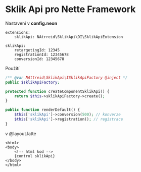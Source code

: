 # Sklik Api pro Nette Framework

Nastavení v **config.neon**
```neon
extensions:
    sklikApi: NAtrreid\SklikApi\DI\SklikApiExtension

sklikApi:
    retargetingId: 12345
    registrationId: 12345678
    conversionId: 12345678
```

Použití
```php
/** @var NAttreid\SklikApi\ISklikApiFactory @inject */
public $sklikApiFactory;

protected function createComponentSklikApi() {
    return $this->sklikApiFactory->create();
}

public function renderDefault() {
    $this['sklikApi']->conversion(500); // konverze
    $this['sklikApi']->registration(); // registrace
}
```

v @layout.latte
```latte
<html>
<body>
    <!-- html kod -->
    {control sklikApi}
</body>
</html>
```